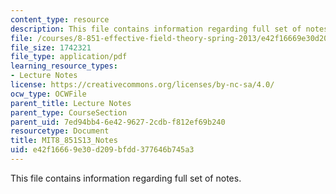 ```yaml
---
content_type: resource
description: This file contains information regarding full set of notes.
file: /courses/8-851-effective-field-theory-spring-2013/e42f16669e30d209bfdd377646b745a3_MIT8_851S13_scetnotes.pdf
file_size: 1742321
file_type: application/pdf
learning_resource_types:
- Lecture Notes
license: https://creativecommons.org/licenses/by-nc-sa/4.0/
ocw_type: OCWFile
parent_title: Lecture Notes
parent_type: CourseSection
parent_uid: 7ed94bb4-6e42-9627-2cdb-f812ef69b240
resourcetype: Document
title: MIT8_851S13_Notes
uid: e42f1666-9e30-d209-bfdd-377646b745a3
---
```

This file contains information regarding full set of notes.